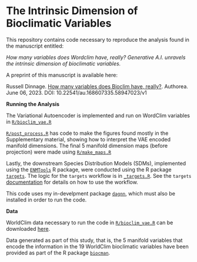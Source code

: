 
# The Intrinsic Dimension of Bioclimatic Variables

This repository contains code necessary to reproduce the analysis found in the manuscript entitled:

*How many variables does Wordclim have, really? Generative A.I. unravels the intrinsic dimension of bioclimatic variables.*

A preprint of this manuscript is available here: 

Russell Dinnage. [How many variables does Bioclim have, really?](https://www.authorea.com/users/5518/articles/643051-how-many-variables-does-bioclim-have-really). Authorea. June 06, 2023.
DOI: 10.22541/au.168607335.58947023/v1

**Running the Analysis**

The Variational Autoencoder is implemented and run on WordClim variables in [`R/bioclim_vae.R`](https://github.com/rdinnager/bioclim_intrinsic_dimension/blob/master/R/bioclim_vae.R)

[`R/post_process.R`](https://github.com/rdinnager/bioclim_intrinsic_dimension/blob/master/R/post_process.R) has code to make the figures found mostly in the Supplementary material, showing how to interpret the VAE encoded manifold dimensions. The final 5 manifold dimension maps (before projection) were made using [`R/make_maps.R`](https://github.com/rdinnager/bioclim_intrinsic_dimension/blob/master/R/make_maps.R)

Lastly, the downstream Species Distribution Models (SDMs), implemented using the [`ENMTools`](https://github.com/danlwarren/ENMTools) R package, were conducted using the R package [`targets`](https://github.com/ropensci/targets). The logic for the `targets` workflow is in [`_targets.R`](https://github.com/rdinnager/bioclim_intrinsic_dimension/blob/master/_targets.R). See the `targets` [documentation](https://books.ropensci.org/targets/) for details on how to use the workflow.

This code uses my in-develpment package [`dagnn`](https://github.com/rdinnager/dagnn), which must also be installed in order to run the code. 

**Data**

WorldClim data necessary to run the code in [`R/bioclim_vae.R`](https://github.com/rdinnager/bioclim_intrinsic_dimension/blob/master/R/bioclim_vae.R) can be downloaded [here](https://www.worldclim.org/data/worldclim21.html). 

Data generated as part of this study, that is, the 5 manifold variables that encode the information in the 19 WorldClim bioclimatic variables have been provided as part of the R package [`biocman`](https://github.com/rdinnager/biocman).






